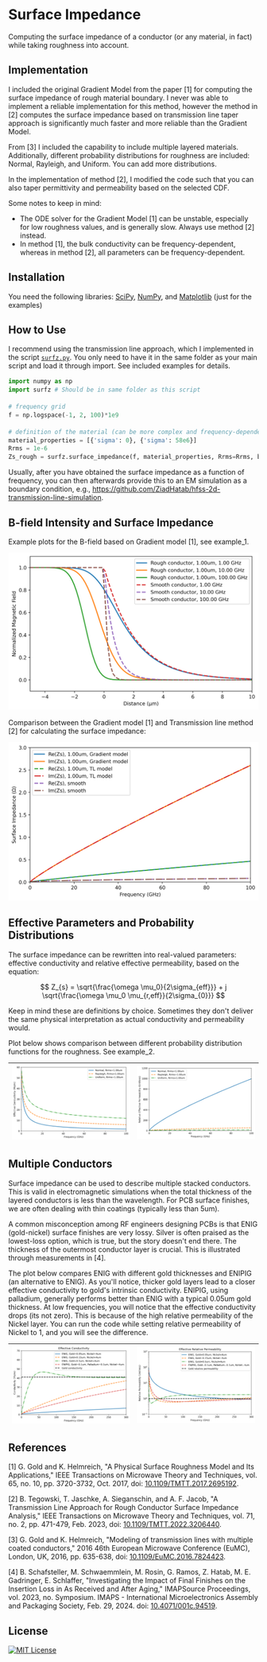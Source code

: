 # Surface Impedance

Computing the surface impedance of a conductor (or any material, in fact) while taking roughness into account.

## Implementation

I included the original Gradient Model from the paper [1] for computing the surface impedance of rough material boundary. I never was able to implement a reliable implementation for this method, however the method in [2] computes the surface impedance based on transmission line taper approach is significantly much faster and more reliable than the Gradient Model.

From [3] I included the capability to include multiple layered materials. Additionally, different probability distributions for roughness are included: Normal, Rayleigh, and Uniform. You can add more distributions.

In the implementation of method [2], I modified the code such that you can also taper permittivity and permeability based on the selected CDF.

Some notes to keep in mind:

- The ODE solver for the Gradient Model [1] can be unstable, especially for low roughness values, and is generally slow. Always use method [2] instead.
- In method [1], the bulk conductivity can be frequency-dependent, whereas in method [2], all parameters can be frequency-dependent.

## Installation

You need the following libraries: [SciPy](https://scipy.org/), [NumPy](https://numpy.org/), and [Matplotlib](https://matplotlib.org/) (just for the examples)

## How to Use

I recommend using the transmission line approach, which I implemented in the script [`surfz.py`](https://github.com/ZiadHatab/rough-surface-impedance/blob/main/surfz.py). You only need to have it in the same folder as your main script and load it through import. See included examples for details.

```Python
import numpy as np
import surfz # Should be in same folder as this script

# frequency grid
f = np.logspace(-1, 2, 100)*1e9

# definition of the material (can be more complex and frequency-dependent. See examples!)
material_properties = [{'sigma': 0}, {'sigma': 58e6}]
Rrms = 1e-6
Zs_rough = surfz.surface_impedance(f, material_properties, Rrms=Rrms, boundary_loc=0, distribution='norm')
```

Usually, after you have obtained the surface impedance as a function of frequency, you can then afterwards provide this to an EM simulation as a boundary condition, e.g., <https://github.com/ZiadHatab/hfss-2d-transmission-line-simulation>.

## B-field Intensity and Surface Impedance

Example plots for the B-field based on Gradient model [1], see example_1.

![B-field plot](images/B-field_plot.png)

Comparison between the Gradient model [1] and Transmission line method [2] for calculating the surface impedance:

![Surface Impedance](images/surface_impedance.png)

## Effective Parameters and Probability Distributions

The surface impedance can be rewritten into real-valued parameters: effective conductivity and relative effective permeability, based on the equation:

$$
Z_{s} = \sqrt{\frac{\omega \mu_0}{2\sigma_{eff}}} + j \sqrt{\frac{\omega \mu_0 \mu_{r,eff}}{2\sigma_{0}}}
$$

Keep in mind these are definitions by choice. Sometimes they don't deliver the same physical interpretation as actual conductivity and permeability would.

Plot below shows comparison between different probability distribution functions for the roughness. See example_2.

![Effective Sigma PDFs](./images/effective_sigma_pdfs.png) | ![Effective Mur PDFs](./images/effective_mur_pdfs.png)
:--: | :--:

## Multiple Conductors

Surface impedance can be used to describe multiple stacked conductors. This is valid in electromagnetic simulations when the total thickness of the layered conductors is less than the wavelength. For PCB surface finishes, we are often dealing with thin coatings (typically less than 5um).

A common misconception among RF engineers designing PCBs is that ENIG (gold-nickel) surface finishes are very lossy. Silver is often praised as the lowest-loss option, which is true, but the story doesn't end there. The thickness of the outermost conductor layer is crucial. This is illustrated through measurements in [4].

The plot below compares ENIG with different gold thicknesses and ENIPIG (an alternative to ENIG). As you'll notice, thicker gold layers lead to a closer effective conductivity to gold's intrinsic conductivity. ENIPIG, using palladium, generally performs better than ENIG with a typical 0.05um gold thickness. At low frequencies, you will notice that the effective conductivity drops (its not zero). This is because of the high relative permeability of the Nickel layer. You can run the code while setting relative permeability of Nickel to 1, and you will see the difference.

![Effective Conductivity](./images/effective_sigma_coating.png) | ![Effective Permeability](./images/effective_mur_coating.png)
:--: | :--:

## References

[1] G. Gold and K. Helmreich, "A Physical Surface Roughness Model and Its Applications," IEEE Transactions on Microwave Theory and Techniques, vol. 65, no. 10, pp. 3720-3732, Oct. 2017, doi: [10.1109/TMTT.2017.2695192](https://doi.org/10.1109/TMTT.2017.2695192).

[2] B. Tegowski, T. Jaschke, A. Sieganschin, and A. F. Jacob, "A Transmission Line Approach for Rough Conductor Surface Impedance Analysis," IEEE Transactions on Microwave Theory and Techniques, vol. 71, no. 2, pp. 471-479, Feb. 2023, doi: [10.1109/TMTT.2022.3206440](https://doi.org/10.1109/TMTT.2022.3206440).

[3] G. Gold and K. Helmreich, "Modeling of transmission lines with multiple coated conductors," 
2016 46th European Microwave Conference (EuMC), London, UK, 2016, pp. 635-638, doi: [10.1109/EuMC.2016.7824423](https://doi.org/10.1109/EuMC.2016.7824423).

[4] B. Schafsteller, M. Schwaemmlein, M. Rosin, G. Ramos, Z. Hatab, M. E. Gadringer, E. Schlaffer, "Investigating the Impact of Final Finishes on the Insertion Loss in As Received and After Aging," IMAPSource Proceedings, vol. 2023, no. Symposium. IMAPS - International Microelectronics Assembly and Packaging Society, Feb. 29, 2024. doi: [10.4071/001c.94519](https://doi.org/10.4071/001c.94519).

## License

[![MIT License](https://img.shields.io/badge/License-MIT-green.svg)](https://choosealicense.com/licenses/mit/)
